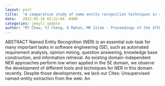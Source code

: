 ```yaml
---
layout: post
title:  "A comparative study of name entity recognition techniques in software engineering texts"
date:   2022-05-10 03:22:04 -0400
categories: jekyll update
author: "MY Chew, YJ Cheng, O Mahan, MR Islam - Proceedings of the 37th ACM/SIGAPP , 2022"
---
```

ABSTRACT Named Entity Recognition (NER) is an essential sub-task for many important tasks in software engineering (SE), such as automated requirement analysis, opinion mining, question answering, knowledge base construction, and information retrieval. As existing domain-independent NER approaches perform low when applied in the SE domain, we observe the development of different tools and techniques for NER in this domain recently. Despite those developments, we lack our Cites: Unsupervised named-entity extraction from the web: An